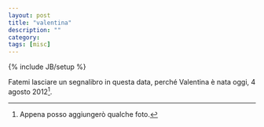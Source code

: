 ```yaml
---
layout: post
title: "valentina"
description: ""
category: 
tags: [misc]
---
```

{% include JB/setup %}

Fatemi lasciare un segnalibro in questa data, perché Valentina è nata oggi, 4 agosto 2012[^nota].

[^nota]: Appena posso aggiungerò qualche foto.
